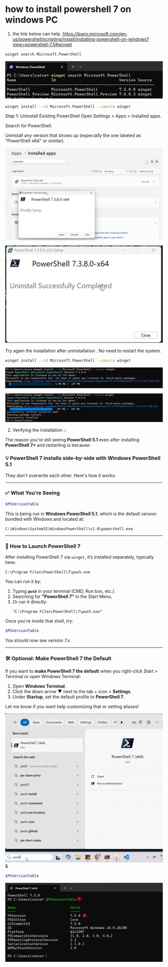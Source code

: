 # how to install powershell 7 on windows PC

1. the link below can help.
   https://learn.microsoft.com/en-us/powershell/scripting/install/installing-powershell-on-windows?view=powershell-7.5#winget

```bash
winget search Microsoft.PowerShell
```

![alt text](image.png)

```bash
winget install --id Microsoft.PowerShell --source winget
```

Step 1: Uninstall Existing PowerShell
Open Settings > Apps > Installed apps.

Search for PowerShell.

Uninstall any version that shows up (especially the one labeled as "PowerShell x64" or similar).

![alt text](image-1.png)

![alt text](image-2.png)

Try again the installation after uninstallation . No need to restart the system.

```bash
winget install --id Microsoft.PowerShell --source winget
```

![alt text](image-3.png)

![alt text](image-4.png)

2. Verifying the installation ::

The reason you're still seeing **PowerShell 5.1** even after installing **PowerShell 7+** and restarting is because:

### 💡 PowerShell 7 installs **side-by-side** with Windows PowerShell 5.1

They don't overwrite each other. Here's how it works:

---

### ✅ What You’re Seeing

```powershell
$PSVersionTable
```

This is being run in **Windows PowerShell 5.1**, which is the default version bundled with Windows and located at:

```
C:\Windows\System32\WindowsPowerShell\v1.0\powershell.exe
```

---

### 🧭 How to Launch PowerShell 7

After installing PowerShell 7 via `winget`, it’s installed separately, typically here:

```
C:\Program Files\PowerShell\7\pwsh.exe
```

You can run it by:

1. Typing **`pwsh`** in your terminal (CMD, Run box, etc.).
2. Searching for **"PowerShell 7"** in the Start Menu.
3. Or run it directly:
   ```
   "C:\Program Files\PowerShell\7\pwsh.exe"
   ```

Once you're inside that shell, try:

```powershell
$PSVersionTable
```

You should now see version 7.x.

---

### 🛠 Optional: Make PowerShell 7 the Default

If you want to **make PowerShell 7 the default** when you right-click Start > Terminal or open Windows Terminal:

1. Open **Windows Terminal**.
2. Click the down arrow ▼ next to the tab + icon > **Settings**.
3. Under **Startup**, set the default profile to **PowerShell 7**.

Let me know if you want help customizing that or setting aliases!

![alt text](image-5.png)
&

```powershell
$PSVersionTable
```

![alt text](image-6.png)
